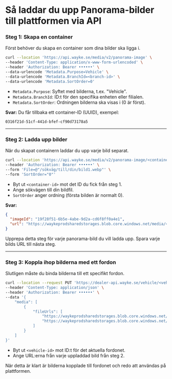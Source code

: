 
# Så laddar du upp Panorama-bilder till plattformen via API

### Steg 1: Skapa en container

Först behöver du skapa en container som dina bilder ska ligga i.

```bash
curl --location 'https://api.wayke.se/media/v2/panorama-image' \
--header 'Content-Type: application/x-www-form-urlencoded' \
--header 'Authorization: Bearer ••••••' \
--data-urlencode 'Metadata.Purpose=Vehicle' \
--data-urlencode 'Metadata.BranchId=<branch-id>' \
--data-urlencode 'Metadata.SortOrder=0'
```

- `Metadata.Purpose`: Syftet med bilderna, t.ex. "Vehicle".
- `Metadata.BranchId`: ID:t för den specifika enheten eller filialen.
- `Metadata.SortOrder`: Ordningen bilderna ska visas i (0 är först).

**Svar:**
Du får tillbaka ett container-ID (UUID), exempel:

```
0316f21d-51cf-441d-bfef-cf90d73178a5
```

---

### Steg 2: Ladda upp bilder

När du skapat containern laddar du upp varje bild separat.

```bash
curl --location 'https://api.wayke.se/media/v2/panorama-image/<container-id>' \
--header 'Authorization: Bearer ••••••' \
--form 'File=@"/sökväg/till/din/bild1.webp"' \
--form 'SortOrder="0"'
```

- Byt ut `<container-id>` mot det ID du fick från steg 1.
- Ange sökvägen till din bildfil.
- `SortOrder` anger ordning (första bilden är normalt 0).

**Svar:**

```json
{
  "imageId": "19f28f51-6b5e-4abe-9d2a-cd6f8ff0a4e1",
  "url": "https://waykeprodsharedstorages.blob.core.windows.net/media/<container-id>/<image-id>"
}
```

Upprepa detta steg för varje panorama-bild du vill ladda upp. Spara varje bilds URL till nästa steg.

---

### Steg 3: Koppla ihop bilderna med ett fordon

Slutligen måste du binda bilderna till ett specifikt fordon.

```bash
curl --location --request PUT 'https://dealer-api.wayke.se/vehicle/<vehicle-id>/media' \
--header 'Content-Type: application/json' \
--header 'Authorization: Bearer ••••••' \
--data '{
    "media": [
        {
            "fileUrls": [
                "https://waykeprodsharedstorages.blob.core.windows.net/media/<container-id>/<image-id-1>",
                "https://waykeprodsharedstorages.blob.core.windows.net/media/<container-id>/<image-id-2>"
            ]
        }
    ]
}'
```

- Byt ut `<vehicle-id>` mot ID:t för det aktuella fordonet.
- Ange URL:erna från varje uppladdad bild från steg 2.

När detta är klart är bilderna kopplade till fordonet och redo att användas på plattformen.
